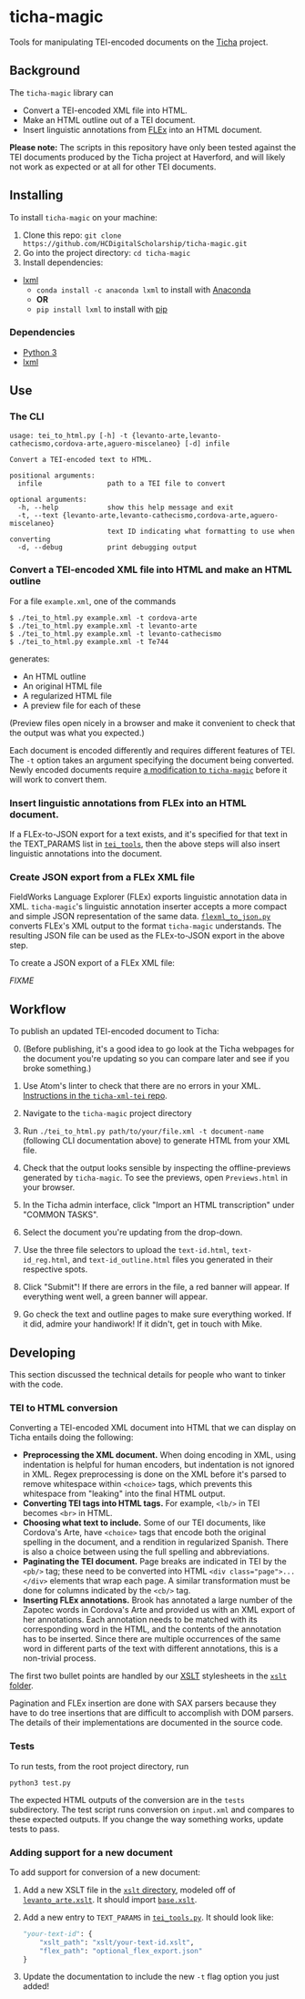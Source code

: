 # ticha-magic

Tools for manipulating TEI-encoded documents on the [Ticha](https://ticha.haverford.edu) project.

## Background

The `ticha-magic` library can
  - Convert a TEI-encoded XML file into HTML.
  - Make an HTML outline out of a TEI document.
  - Insert linguistic annotations from [FLEx](https://software.sil.org/fieldworks/) into an HTML document.

**Please note:** The scripts in this repository have only been tested against the TEI documents produced by the Ticha project at Haverford, and will likely not work as expected or at all for other TEI documents.

## Installing

To install `ticha-magic` on your machine:

1. Clone this repo: `git clone https://github.com/HCDigitalScholarship/ticha-magic.git`
2. Go into the project directory: `cd ticha-magic`
3. Install dependencies:
  * [lxml](https://lxml.de/)
    * `conda install -c anaconda lxml` to install with [Anaconda](https://anaconda.org/anaconda/lxml)
    * **OR**
    * `pip install lxml` to install with [pip](https://pypi.org/project/lxml/)

### Dependencies

* [Python 3](https://www.python.org/)
* [lxml](https://lxml.de/)

## Use

### The CLI

```
usage: tei_to_html.py [-h] -t {levanto-arte,levanto-cathecismo,cordova-arte,aguero-miscelaneo} [-d] infile

Convert a TEI-encoded text to HTML.

positional arguments:
  infile                path to a TEI file to convert

optional arguments:
  -h, --help            show this help message and exit
  -t, --text {levanto-arte,levanto-cathecismo,cordova-arte,aguero-miscelaneo}
                        text ID indicating what formatting to use when converting
  -d, --debug           print debugging output
```

### Convert a TEI-encoded XML file into HTML and make an HTML outline

For a file `example.xml`, one of the commands

```shell
$ ./tei_to_html.py example.xml -t cordova-arte
$ ./tei_to_html.py example.xml -t levanto-arte
$ ./tei_to_html.py example.xml -t levanto-cathecismo
$ ./tei_to_html.py example.xml -t Te744
```

generates:
* An HTML outline
* An original HTML file
* A regularized HTML file
* A preview file for each of these

(Preview files open nicely in a browser and make it convenient to check that the output was what you expected.)

Each document is encoded differently and requires different features of TEI. The `-t` option takes an argument specifying the document being converted. Newly encoded documents require [a modification to `ticha-magic`](https://github.com/HCDigitalScholarship/ticha-magic#adding-support-for-a-new-document) before it will work to convert them.

### Insert linguistic annotations from FLEx into an HTML document.

If a FLEx-to-JSON export for a text exists, and it's specified for that text in the TEXT_PARAMS list in [`tei_tools`](src/tei_tools.py), then the above steps will also insert linguistic annotations into the document.

### Create JSON export from a FLEx XML file

FieldWorks Language Explorer (FLEx) exports linguistic annotation data in XML. `ticha-magic`'s linguistic annotation inserter accepts a more compact and simple JSON representation of the same data. [`flexml_to_json.py`](src/flexml_to_json.py) converts FLEx's XML output to the format `ticha-magic` understands. The resulting JSON file can be used as the FLEx-to-JSON export in the above step.

To create a JSON export of a FLEx XML file:

*FIXME*


## Workflow

To publish an updated TEI-encoded document to Ticha:

0. (Before publishing, it's a good idea to go look at the Ticha webpages for the document you're updating so you can compare later and see if you broke something.)


1. Use Atom's linter to check that there are no errors in your XML. [Instructions in the `ticha-xml-tei` repo](https://github.com/HCDigitalScholarship/ticha-xml-tei#linting).
2. Navigate to the `ticha-magic` project directory
3. Run `./tei_to_html.py path/to/your/file.xml -t document-name` (following CLI documentation above) to generate HTML from your XML file.
4. Check that the output looks sensible by inspecting the offline-previews generated by `ticha-magic`. To see the previews, open `Previews.html` in your browser.
5. In the Ticha admin interface, click "Import an HTML transcription" under "COMMON TASKS".
6. Select the document you're updating from the drop-down.
7. Use the three file selectors to upload the `text-id.html`, `text-id_reg.html`, and `text-id_outline.html` files you generated in their respective spots.
8. Click "Submit"! If there are errors in the file, a red banner will appear. If everything went well, a green banner will appear.
9. Go check the text and outline pages to make sure everything worked. If it did, admire your handiwork! If it didn't, get in touch with Mike.


## Developing

This section discussed the technical details for people who want to tinker with the code.

### TEI to HTML conversion

Converting a TEI-encoded XML document into HTML that we can display on Ticha entails doing the following:

- **Preprocessing the XML document.** When doing encoding in XML, using indentation is helpful for human encoders, but indentation is not ignored in XML. Regex preprocessing is done on the XML before it's parsed to remove whitespace within `<choice>` tags, which prevents this whitespace from "leaking" into the final HTML output.
- **Converting TEI tags into HTML tags.** For example, `<lb/>` in TEI becomes `<br>` in HTML.
- **Choosing what text to include.** Some of our TEI documents, like Cordova's Arte, have `<choice>` tags that encode both the original spelling in the document, and a rendition in regularized Spanish. There is also a choice between using the full spelling and abbreviations.
- **Paginating the TEI document.** Page breaks are indicated in TEI by the `<pb/>` tag; these need to be converted into HTML `<div class="page">...</div>` elements that wrap each page. A similar transformation must be done for columns indicated by the `<cb/>` tag.
- **Inserting FLEx annotations.** Brook has annotated a large number of the Zapotec words in Cordova's Arte and provided us with an XML export of her annotations. Each annotation needs to be matched with its corresponding word in the HTML, and the contents of the annotation has to be inserted.  Since there are multiple occurrences of the same word in different parts of the text with different annotations, this is a non-trivial process.

The first two bullet points are handled by our [XSLT](https://en.wikipedia.org/wiki/XSLT) stylesheets in the [`xslt` folder](xslt/).

Pagination and FLEx insertion are done with SAX parsers because they have to do tree insertions that are difficult to accomplish with DOM parsers. The details of their implementations are documented in the source code.

### Tests

To run tests, from the root project directory, run

```shell
python3 test.py
```

The expected HTML outputs of the conversion are in the `tests` subdirectory. The test script runs conversion on `input.xml` and compares to these expected outputs. If you change the way something works, update tests to pass.

### Adding support for a new document

To add support for conversion of a new document:

1. Add a new XSLT file in the [`xslt` directory](xslt/), modeled off of [`levanto_arte.xslt`](xslt/levanto_arte.xslt). It should import [`base.xslt`](xslt/base.xslt).

2. Add a new entry to `TEXT_PARAMS` in [`tei_tools.py`](src/tei_tools.py). It should look like:

    ```python
    "your-text-id": {
        "xslt_path": "xslt/your-text-id.xslt",
        "flex_path": "optional_flex_export.json"
    }
    ```

3. Update the documentation to include the new `-t` flag option you just added!
